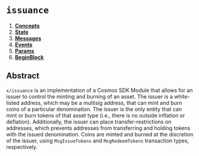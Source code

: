 <!--
order: 0
title: "Issuance Overview"
parent:
  title: "issuance"
-->

# `issuance`

<!-- TOC -->
1. **[Concepts](01_concepts.md)**
2. **[State](02_state.md)**
3. **[Messages](03_messages.md)**
4. **[Events](04_events.md)**
5. **[Params](05_params.md)**
6. **[BeginBlock](06_begin_block.md)**

## Abstract

`x/issuance` is an implementation of a Cosmos SDK Module that allows for an issuer to control the minting and burning of an asset. The issuer is a white-listed address, which may be a multisig address, that can mint and burn coins of a particular denomination. The issuer is the only entity that can mint or burn tokens of that asset type (i.e., there is no outside inflation or deflation). Additionally, the issuer can place transfer-restrictions on addresses, which prevents addresses from transferring and holding tokens with the issued denomination. Coins are minted and burned at the discretion of the issuer, using `MsgIssueTokens` and `MsgRedeemTokens` transaction types, respectively.
